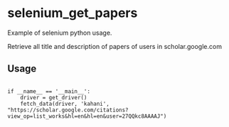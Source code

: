 # selenium_get_papers
Example of selenium python usage.

Retrieve all title and description of papers of users in scholar.google.com

## Usage
```

if __name__ == '__main__':
    driver = get_driver()
    fetch_data(driver, 'kahani', "https://scholar.google.com/citations?view_op=list_works&hl=en&hl=en&user=27QQkc8AAAAJ")

```
